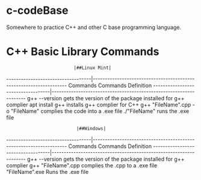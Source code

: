 # c-codeBase
Somewhere to practice C++ and other C base programming language.


# C++ Basic Library Commands
	    		       			
	                         |##Linux Mint|
-----------------------------------|-------------------------------------------------------------------
             Commands                   		        Commands Definition
-----------------------------------|-------------------------------------------------------------------
g++ --version     			gets the version of the package installed for g++ complier
apt install g++   			installs g++ complier for C++ 
g++ "FileName".cpp -o "FileName"        complies the code into a .exe file
./"FileName"                            runs the .exe file

			                  |##Windows|
-----------------------------------|-------------------------------------------------------------------
             Commands                                   Commands Definition
-----------------------------------|-------------------------------------------------------------------
g++ --version                           gets the version of the package installed for g++ complier
g++ "FileName".cpp			complies the .cpp to a .exe file
"FileName".exe				Runs the .exe file 
